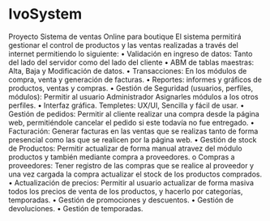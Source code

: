 # IvoSystem
Proyecto Sistema de ventas Online para boutique
El sistema permitirá gestionar el control de productos y las ventas realizadas a través del internet permitiendo lo siguiente: 
• Validación en ingreso de datos: Tanto del lado del servidor como del lado del cliente
• ABM de tablas maestras: Alta, Baja y Modificación de datos.
• Transacciones: En los módulos de compra, venta y generación de facturas.
• Reportes: informes y gráficos de productos, ventas y compras.
• Gestión de Seguridad (usuarios, perfiles, módulos): Permitir al usuario Administrador Asignarles módulos a los otros perfiles.
• Interfaz gráfica. Templetes: UX/UI, Sencilla y fácil de usar.
• Gestión de pedidos: Permitir al cliente realizar una compra desde la página web, permitiéndole cancelar el pedido si este todavía no fue entregado.
• Facturación: Generar facturas en las ventas que se realizas tanto de forma presencial como las que se realicen por la página web.
• Gestión de stock de Productos: Permitir actualizar de forma manual atravez del módulo productos y también mediante compra a proveedores.
o Compras a proveedores: Tener registro de las compras que se realice al proveedor y una vez cargada la compra actualizar el stock de los productos comprados.
• Actualización de precios: Permitir al usuario actualizar de forma masiva todos los precios de venta de los productos, y hacerlo por categorías, temporadas.
• Gestión de promociones y descuentos.
• Gestión de devoluciones.
• Gestión de temporadas.


